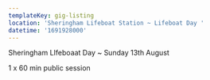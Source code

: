 ```yaml
---
templateKey: gig-listing
location: 'Sheringham Lifeboat Station ~ Lifeboat Day '
datetime: '1691928000'
---
```

S﻿heringham LIfeboaat Day ~ Sunday 13th August 

1﻿ x 60 min public session